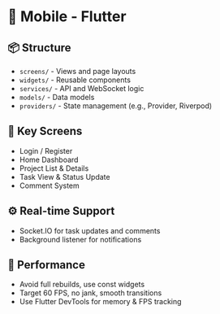 # 📱 Mobile - Flutter

## 📦 Structure

- `screens/` - Views and page layouts
- `widgets/` - Reusable components
- `services/` - API and WebSocket logic
- `models/` - Data models
- `providers/` - State management (e.g., Provider, Riverpod)

## 📲 Key Screens

- Login / Register
- Home Dashboard
- Project List & Details
- Task View & Status Update
- Comment System

## ⚙️ Real-time Support

- Socket.IO for task updates and comments
- Background listener for notifications

## 🧪 Performance

- Avoid full rebuilds, use const widgets
- Target 60 FPS, no jank, smooth transitions
- Use Flutter DevTools for memory & FPS tracking
